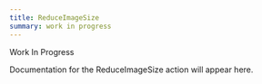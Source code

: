 ```yaml
---
title: ReduceImageSize
summary: work in progress
---
```


Work In Progress

Documentation for the ReduceImageSize action will appear here.